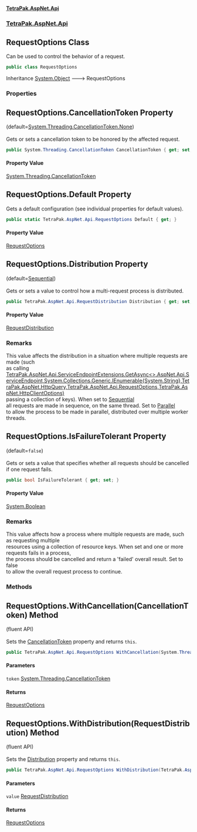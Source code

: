 #### [TetraPak.AspNet.Api](index.md 'index')
### [TetraPak.AspNet.Api](TetraPak_AspNet_Api.md 'TetraPak.AspNet.Api')
## RequestOptions Class
Can be used to control the behavior of a request.   
```csharp
public class RequestOptions
```

Inheritance [System.Object](https://docs.microsoft.com/en-us/dotnet/api/System.Object 'System.Object') &#129106; RequestOptions  
### Properties
<a name='TetraPak_AspNet_Api_RequestOptions_CancellationToken'></a>
## RequestOptions.CancellationToken Property
(default=[System.Threading.CancellationToken.None](https://docs.microsoft.com/en-us/dotnet/api/System.Threading.CancellationToken.None 'System.Threading.CancellationToken.None'))<br/>  
Gets or sets a cancellation token to be honored by the affected request.  
```csharp
public System.Threading.CancellationToken CancellationToken { get; set; }
```
#### Property Value
[System.Threading.CancellationToken](https://docs.microsoft.com/en-us/dotnet/api/System.Threading.CancellationToken 'System.Threading.CancellationToken')
  
<a name='TetraPak_AspNet_Api_RequestOptions_Default'></a>
## RequestOptions.Default Property
Gets a default configuration (see individual properties for default values).  
```csharp
public static TetraPak.AspNet.Api.RequestOptions Default { get; }
```
#### Property Value
[RequestOptions](TetraPak_AspNet_Api_RequestOptions.md 'TetraPak.AspNet.Api.RequestOptions')
  
<a name='TetraPak_AspNet_Api_RequestOptions_Distribution'></a>
## RequestOptions.Distribution Property
(default=[Sequential](TetraPak_AspNet_Api_RequestDistribution.md#TetraPak_AspNet_Api_RequestDistribution_Sequential 'TetraPak.AspNet.Api.RequestDistribution.Sequential'))<br/>  
Gets or sets a value to control how a multi-request process is distributed.   
```csharp
public TetraPak.AspNet.Api.RequestDistribution Distribution { get; set; }
```
#### Property Value
[RequestDistribution](TetraPak_AspNet_Api_RequestDistribution.md 'TetraPak.AspNet.Api.RequestDistribution')
### Remarks
This value affects the distribution in a situation where multiple requests are made (such  
as calling [TetraPak.AspNet.Api.ServiceEndpointExtensions.GetAsync&lt;&gt;.AspNet.Api.ServiceEndpoint,System.Collections.Generic.IEnumerable{System.String},TetraPak.AspNet.HttpQuery,TetraPak.AspNet.Api.RequestOptions,TetraPak.AspNet.HttpClientOptions)](https://docs.microsoft.com/en-us/dotnet/api/TetraPak.AspNet.Api.ServiceEndpointExtensions.GetAsync--1#TetraPak_AspNet_Api_ServiceEndpointExtensions_GetAsync__1_TetraPak_AspNet_Api_ServiceEndpoint,System_Collections_Generic_IEnumerable{System_String},TetraPak_AspNet_HttpQuery,TetraPak_AspNet_Api_RequestOptions,TetraPak_AspNet_HttpClientOptions_ 'TetraPak.AspNet.Api.ServiceEndpointExtensions.GetAsync``1(TetraPak.AspNet.Api.ServiceEndpoint,System.Collections.Generic.IEnumerable{System.String},TetraPak.AspNet.HttpQuery,TetraPak.AspNet.Api.RequestOptions,TetraPak.AspNet.HttpClientOptions)')  
passing a collection of keys). When set to [Sequential](TetraPak_AspNet_Api_RequestDistribution.md#TetraPak_AspNet_Api_RequestDistribution_Sequential 'TetraPak.AspNet.Api.RequestDistribution.Sequential')   
all requests are made in sequence, on the same thread. Set to [Parallel](TetraPak_AspNet_Api_RequestDistribution.md#TetraPak_AspNet_Api_RequestDistribution_Parallel 'TetraPak.AspNet.Api.RequestDistribution.Parallel')  
to allow the process to be made in parallel, distributed over multiple worker threads.  
  
<a name='TetraPak_AspNet_Api_RequestOptions_IsFailureTolerant'></a>
## RequestOptions.IsFailureTolerant Property
(default=`false`)<br/>  
Gets or sets a value that specifies whether all requests should be cancelled if one request fails.  
```csharp
public bool IsFailureTolerant { get; set; }
```
#### Property Value
[System.Boolean](https://docs.microsoft.com/en-us/dotnet/api/System.Boolean 'System.Boolean')
### Remarks
This value affects how a process where multiple requests are made, such as requesting multiple  
resources using a collection of resource keys. When set and one or more requests fails in a process,  
the process should be cancelled and return a 'failed' overall result. Set to false  
to allow the overall request process to continue.  
  
### Methods
<a name='TetraPak_AspNet_Api_RequestOptions_WithCancellation(System_Threading_CancellationToken)'></a>
## RequestOptions.WithCancellation(CancellationToken) Method
(fluent API)<br/>  
Sets the [CancellationToken](TetraPak_AspNet_Api_RequestOptions.md#TetraPak_AspNet_Api_RequestOptions_CancellationToken 'TetraPak.AspNet.Api.RequestOptions.CancellationToken') property and returns `this`.  
```csharp
public TetraPak.AspNet.Api.RequestOptions WithCancellation(System.Threading.CancellationToken token);
```
#### Parameters
<a name='TetraPak_AspNet_Api_RequestOptions_WithCancellation(System_Threading_CancellationToken)_token'></a>
`token` [System.Threading.CancellationToken](https://docs.microsoft.com/en-us/dotnet/api/System.Threading.CancellationToken 'System.Threading.CancellationToken')  
  
#### Returns
[RequestOptions](TetraPak_AspNet_Api_RequestOptions.md 'TetraPak.AspNet.Api.RequestOptions')  
  
<a name='TetraPak_AspNet_Api_RequestOptions_WithDistribution(TetraPak_AspNet_Api_RequestDistribution)'></a>
## RequestOptions.WithDistribution(RequestDistribution) Method
(fluent API)<br/>  
Sets the [Distribution](TetraPak_AspNet_Api_RequestOptions.md#TetraPak_AspNet_Api_RequestOptions_Distribution 'TetraPak.AspNet.Api.RequestOptions.Distribution') property and returns `this`.  
```csharp
public TetraPak.AspNet.Api.RequestOptions WithDistribution(TetraPak.AspNet.Api.RequestDistribution value);
```
#### Parameters
<a name='TetraPak_AspNet_Api_RequestOptions_WithDistribution(TetraPak_AspNet_Api_RequestDistribution)_value'></a>
`value` [RequestDistribution](TetraPak_AspNet_Api_RequestDistribution.md 'TetraPak.AspNet.Api.RequestDistribution')  
  
#### Returns
[RequestOptions](TetraPak_AspNet_Api_RequestOptions.md 'TetraPak.AspNet.Api.RequestOptions')  
  
